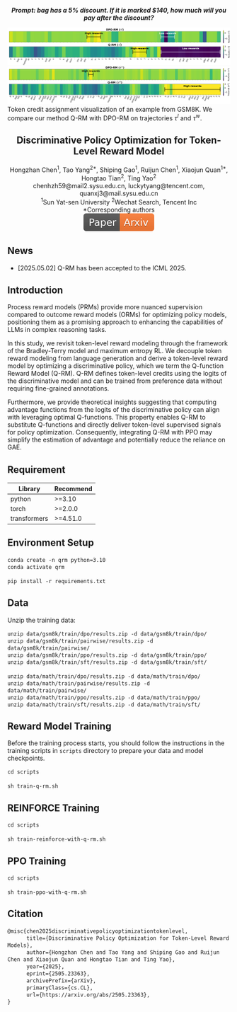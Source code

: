 <div align="center">

_**Prompt: bag has a 5\% discount. If it is marked \$140, how much will you pay after the discount?**_
</div>

![image](assets/introduction-1.png)
![image](assets/introduction-2.png)
Token credit assignment visualization of an example from GSM8K. We compare our method Q-RM with DPO-RM on trajectories $\tau^l$ and $\tau^w$.


<div id="top" align="center">

Discriminative Policy Optimization for Token-Level Reward Model
-----------------------------

</div>

<div align="center">
Hongzhan Chen<sup>1</sup>, Tao Yang<sup>2*</sup>, Shiping Gao<sup>1</sup>, Ruijun Chen<sup>1</sup>, Xiaojun Quan<sup>1*</sup>, Hongtao Tian<sup>2</sup>, Ting Yao<sup>2</sup>
</div>
<div align="center">
chenhzh59@mail2.sysu.edu.cn, luckytyang@tencent.com, quanxj3@mail.sysu.edu.cn
</div>
<div align="center">
<sup>1</sup>Sun Yat-sen University <sup>2</sup>Wechat Search, Tencent Inc
</div>
<div align="center">
*Corresponding authors
</div>


<div align="center">
    <a href="https://arxiv.org/pdf/2505.23363"><img src="assets/Paper-Arxiv-orange.svg" ></a>
</div>


## News

- [2025.05.02] Q-RM has been accepted to the ICML 2025.


## Introduction

Process reward models (PRMs) provide more nuanced supervision compared to outcome reward models (ORMs) for optimizing policy models, positioning them as a promising approach to enhancing the capabilities of LLMs in complex reasoning tasks.

In this study, we revisit token-level reward modeling through the framework of the Bradley-Terry model and maximum entropy RL. We decouple token reward modeling from language generation and derive a token-level reward model by optimizing a discriminative policy, which we term the Q-function Reward Model (Q-RM). Q-RM defines token-level credits using the logits of the discriminative model and can be trained from preference data without requiring fine-grained annotations. 

Furthermore, we provide theoretical insights suggesting that computing advantage functions from the logits of the discriminative policy can align with leveraging optimal Q-functions. This property enables Q-RM to substitute Q-functions and directly deliver token-level supervised signals for policy optimization. Consequently, integrating Q-RM with PPO may simplify the estimation of advantage and potentially reduce the reliance on GAE.


## Requirement

| Library        | Recommend | 
|----------------|-----------|
| python         | \>=3.10   | 
| torch          | \>=2.0.0  | 
| transformers   | \>=4.51.0 |

## Environment Setup

```
conda create -n qrm python=3.10
conda activate qrm

pip install -r requirements.txt
```

## Data
Unzip the training data:
```shell
unzip data/gsm8k/train/dpo/results.zip -d data/gsm8k/train/dpo/
unzip data/gsm8k/train/pairwise/results.zip -d data/gsm8k/train/pairwise/
unzip data/gsm8k/train/ppo/results.zip -d data/gsm8k/train/ppo/
unzip data/gsm8k/train/sft/results.zip -d data/gsm8k/train/sft/

unzip data/math/train/dpo/results.zip -d data/math/train/dpo/
unzip data/math/train/pairwise/results.zip -d data/math/train/pairwise/
unzip data/math/train/ppo/results.zip -d data/math/train/ppo/
unzip data/math/train/sft/results.zip -d data/math/train/sft/
```

## Reward Model Training
Before the training process starts, you should follow the instructions in the training scripts in `scripts` directory to prepare your data and model checkpoints.

```shell
cd scripts

sh train-q-rm.sh
```

## REINFORCE Training
```shell
cd scripts

sh train-reinforce-with-q-rm.sh
```

## PPO Training 
```shell
cd scripts

sh train-ppo-with-q-rm.sh
```

## Citation
```
@misc{chen2025discriminativepolicyoptimizationtokenlevel,
      title={Discriminative Policy Optimization for Token-Level Reward Models}, 
      author={Hongzhan Chen and Tao Yang and Shiping Gao and Ruijun Chen and Xiaojun Quan and Hongtao Tian and Ting Yao},
      year={2025},
      eprint={2505.23363},
      archivePrefix={arXiv},
      primaryClass={cs.CL},
      url={https://arxiv.org/abs/2505.23363}, 
}
```
